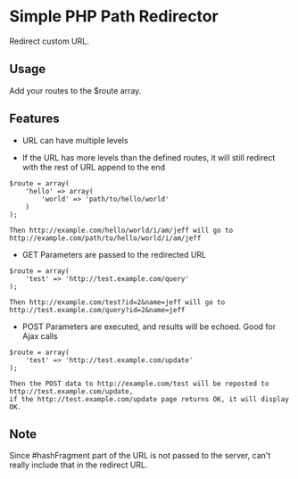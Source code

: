 Simple PHP Path Redirector
==========================

Redirect custom URL.

Usage
-----

Add your routes to the $route array.


Features
--------

* URL can have multiple levels

* If the URL has more levels than the defined routes, it will still redirect with the rest of URL append to the end

```Example:
$route = array(
	'hello' => array(
		'world' => 'path/to/hello/world'
	)
);

Then http://example.com/hello/world/i/am/jeff will go to http://example.com/path/to/hello/world/i/am/jeff
```

* GET Parameters are passed to the redirected URL

```Example:
$route = array(
	'test' => 'http://test.example.com/query'
);

Then http://example.com/test?id=2&name=jeff will go to http://test.example.com/query?id=2&name=jeff
```

* POST Parameters are executed, and results will be echoed.  Good for Ajax calls

```Example:
$route = array(
	'test' => 'http://test.example.com/update'
);

Then the POST data to http://example.com/test will be reposted to http://test.example.com/update,
if the http://test.example.com/update page returns OK, it will display OK.
```

Note
----

Since #hashFragment part of the URL is not passed to the server, can't really include that in the redirect URL.
